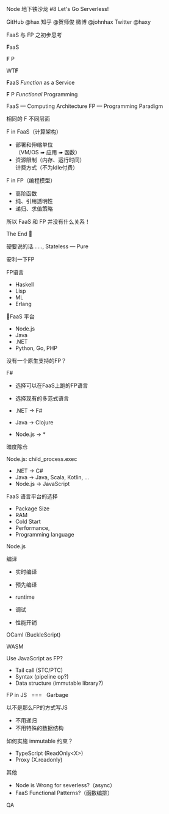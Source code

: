Node 地下铁沙龙 #8
Let's Go Serverless!

GitHub @hax
知乎 @贺师俊
微博 @johnhax
Twitter @haxy

FaaS 与 FP
之初步思考

**F**aaS

**F** P

WT**F**

**F**aaS
*Function* as a Service

**F** P
*Functional* Programming

FaaS — Computing Architecture
FP — Programming Paradigm

相同的 F
不同层面

F in FaaS（计算架构）
- 部署和伸缩单位<br>（VM/OS ➠ 应用 ➠ 函数）
- 资源限制（内存、运行时间） <br>计费方式（不为Idle付费）

F in FP（编程模型）
- 高阶函数
- 纯、引用透明性
- 递归、求值策略

所以 FaaS 和 FP
并没有什么关系！

The End 🤣

硬要说的话……,
Stateless — Pure

安利一下FP

FP语言

- Haskell
- Lisp
- ML
- Erlang

FaaS 平台

- Node.js
- Java
- .NET
- Python, Go, PHP

没有一个原生支持的FP？

F#

- 选择可以在FaaS上跑的FP语言
- 选择现有的多范式语言

- .NET -> F#
- Java -> Clojure
- Node.js -> *

暗度陈仓

Node.js: child_process.exec

- .NET -> C#
- Java -> Java, Scala, Kotlin, ...
- Node.js -> JavaScript

FaaS 语言平台的选择

- Package Size
- RAM
- Cold Start
- Performance,
- Programming language

Node.js

编译

- 实时编译
- 预先编译

- runtime
- 调试
- 性能开销

OCaml (BuckleScript)

WASM

Use JavaScript as FP?

- Tail call (STC/PTC)
- Syntax (pipeline op?)
- Data structure (immutable library?)

FP in JS
&nbsp; === &nbsp;
Garbage

以不是那么FP的方式写JS

- 不用递归
- 不用特殊的数据结构

如何实施 immutable 约束？

- TypeScript (ReadOnly&lt;X&gt;)
- Proxy (X.readonly)

其他

- Node is Wrong for severless?（async）
- FaaS Functional Patterns?（函数编排）

QA
